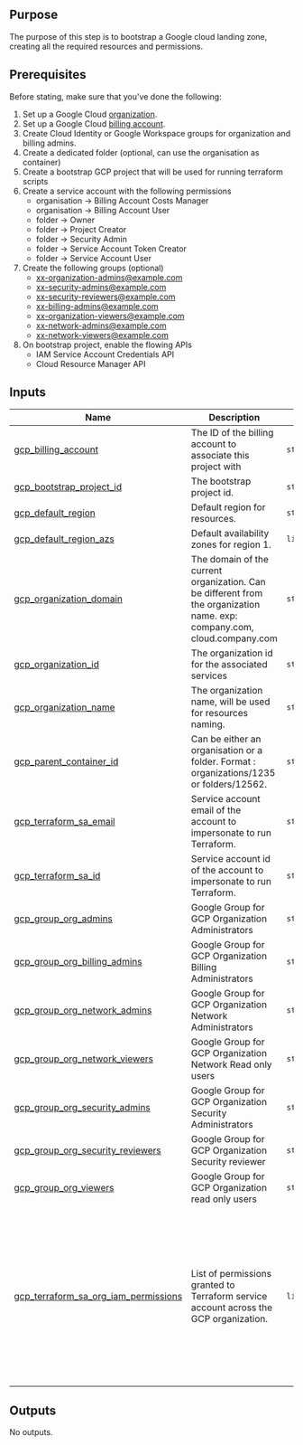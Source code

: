 <!-- BEGIN_TF_DOCS -->
## Purpose

The purpose of this step is to bootstrap a Google cloud landing zone, creating all the required resources and
permissions.

## Prerequisites

Before stating, make sure that you've done the following:

1. Set up a Google Cloud [organization](https://cloud.google.com/resource-manager/docs/creating-managing-organization).
2. Set up a Google Cloud [billing account](https://cloud.google.com/billing/docs/how-to/manage-billing-account).
3. Create Cloud Identity or Google Workspace groups for organization and billing admins.
4. Create a dedicated folder (optional, can use the organisation as container)
5. Create a bootstrap GCP project that will be used for running terraform scripts
6. Create a service account with the following permissions
    - organisation -> Billing Account Costs Manager
    - organisation -> Billing Account User
    - folder -> Owner
    - folder -> Project Creator
    - folder -> Security Admin
    - folder -> Service Account Token Creator
    - folder -> Service Account User
7. Create the following groups (optional)
    - xx-organization-admins@example.com
    - xx-security-admins@example.com
    - xx-security-reviewers@example.com
    - xx-billing-admins@example.com
    - xx-organization-viewers@example.com
    - xx-network-admins@example.com
    - xx-network-viewers@example.com
8. On bootstrap project, enable the flowing APIs
    - IAM Service Account Credentials API
    - Cloud Resource Manager API

## Inputs

| Name | Description | Type | Default | Required |
|------|-------------|------|---------|:--------:|
| <a name="input_gcp_billing_account"></a> [gcp\_billing\_account](#input\_gcp\_billing\_account) | The ID of the billing account to associate this project with | `string` | n/a | yes |
| <a name="input_gcp_bootstrap_project_id"></a> [gcp\_bootstrap\_project\_id](#input\_gcp\_bootstrap\_project\_id) | The bootstrap project id. | `string` | n/a | yes |
| <a name="input_gcp_default_region"></a> [gcp\_default\_region](#input\_gcp\_default\_region) | Default region for resources. | `string` | n/a | yes |
| <a name="input_gcp_default_region_azs"></a> [gcp\_default\_region\_azs](#input\_gcp\_default\_region\_azs) | Default availability zones for region 1. | `list(string)` | n/a | yes |
| <a name="input_gcp_organization_domain"></a> [gcp\_organization\_domain](#input\_gcp\_organization\_domain) | The domain of the current organization. Can be different from the organization name. exp:  company.com, cloud.company.com | `string` | n/a | yes |
| <a name="input_gcp_organization_id"></a> [gcp\_organization\_id](#input\_gcp\_organization\_id) | The organization id for the associated services | `string` | n/a | yes |
| <a name="input_gcp_organization_name"></a> [gcp\_organization\_name](#input\_gcp\_organization\_name) | The organization name, will be used for resources naming. | `string` | n/a | yes |
| <a name="input_gcp_parent_container_id"></a> [gcp\_parent\_container\_id](#input\_gcp\_parent\_container\_id) | Can be either an organisation or a folder. Format : organizations/1235 or folders/12562. | `string` | n/a | yes |
| <a name="input_gcp_terraform_sa_email"></a> [gcp\_terraform\_sa\_email](#input\_gcp\_terraform\_sa\_email) | Service account email of the account to impersonate to run Terraform. | `string` | n/a | yes |
| <a name="input_gcp_terraform_sa_id"></a> [gcp\_terraform\_sa\_id](#input\_gcp\_terraform\_sa\_id) | Service account id of the account to impersonate to run Terraform. | `string` | n/a | yes |
| <a name="input_gcp_group_org_admins"></a> [gcp\_group\_org\_admins](#input\_gcp\_group\_org\_admins) | Google Group for GCP Organization Administrators | `string` | `null` | no |
| <a name="input_gcp_group_org_billing_admins"></a> [gcp\_group\_org\_billing\_admins](#input\_gcp\_group\_org\_billing\_admins) | Google Group for GCP Organization Billing Administrators | `string` | `null` | no |
| <a name="input_gcp_group_org_network_admins"></a> [gcp\_group\_org\_network\_admins](#input\_gcp\_group\_org\_network\_admins) | Google Group for GCP Organization Network Administrators | `string` | `null` | no |
| <a name="input_gcp_group_org_network_viewers"></a> [gcp\_group\_org\_network\_viewers](#input\_gcp\_group\_org\_network\_viewers) | Google Group for GCP Organization Network Read only users | `string` | `null` | no |
| <a name="input_gcp_group_org_security_admins"></a> [gcp\_group\_org\_security\_admins](#input\_gcp\_group\_org\_security\_admins) | Google Group for GCP Organization Security Administrators | `string` | `null` | no |
| <a name="input_gcp_group_org_security_reviewers"></a> [gcp\_group\_org\_security\_reviewers](#input\_gcp\_group\_org\_security\_reviewers) | Google Group for GCP Organization Security reviewer | `string` | `null` | no |
| <a name="input_gcp_group_org_viewers"></a> [gcp\_group\_org\_viewers](#input\_gcp\_group\_org\_viewers) | Google Group for GCP Organization read only users | `string` | `null` | no |
| <a name="input_gcp_terraform_sa_org_iam_permissions"></a> [gcp\_terraform\_sa\_org\_iam\_permissions](#input\_gcp\_terraform\_sa\_org\_iam\_permissions) | List of permissions granted to Terraform service account across the GCP organization. | `list(string)` | <pre>[<br>  "roles/billing.user",<br>  "roles/compute.networkAdmin",<br>  "roles/compute.xpnAdmin",<br>  "roles/iam.securityAdmin",<br>  "roles/iam.serviceAccountAdmin",<br>  "roles/logging.configWriter",<br>  "roles/orgpolicy.policyAdmin",<br>  "roles/resourcemanager.folderAdmin",<br>  "roles/securitycenter.admin",<br>  "roles/iam.securityAdmin",<br>  "roles/monitoring.admin"<br>]</pre> | no |

## Outputs

No outputs.
<!-- END_TF_DOCS -->